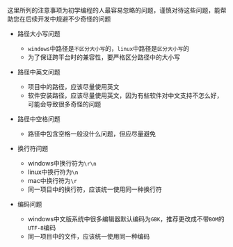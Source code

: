 这里所列的注意事项为初学编程的人最容易忽略的问题，谨慎对待这些问题，能帮助您在后续开发中规避不少奇怪的问题
* 路径大小写问题
  - `windows`中路径是`不区分大小写`的，`linux`中路径是`区分大小写`的
  - 为了保证跨平台时的兼容性，要严格区分路径中的大小写

* 路径中英文问题
  - 项目中的路径，应该尽量使用英文
  - 软件安装路径，应该尽量使用英文，因为有些软件对中文支持不怎么好，可能会导致很多奇怪的问题

* 路径中空格问题
  - 路径中包含空格一般没什么问题，但应尽量避免

* 换行符问题
  - windows中换行符为`\r\n`
  - linux中换行符为`\n`
  - mac中换行符为`\r`
  - 同一项目中的换行符，应该统一使用同一种换行符

* 编码问题
  - windows中文版系统中很多编辑器默认编码为`GBK`，推荐更改成不带`BOM`的`UTF-8`编码
  - 同一项目中的文件，应该统一使用同一种编码
